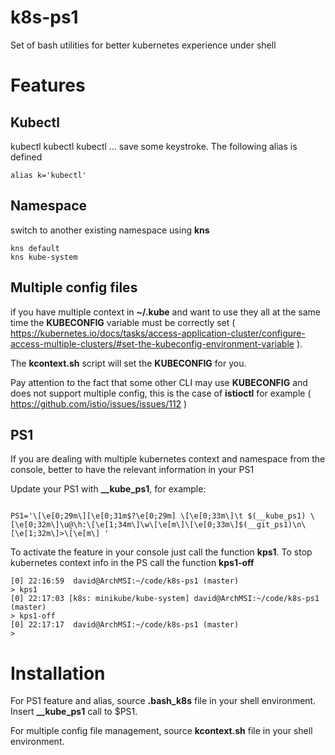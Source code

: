 # k8s-ps1

Set of bash utilities for better kubernetes experience under shell

# Features

## Kubectl

kubectl kubectl kubectl ... save some keystroke. The following alias is defined
```
alias k='kubectl'
```

## Namespace

switch to another existing namespace using **kns**

```
kns default
kns kube-system
```

## Multiple config files

if you have multiple context in **~/.kube** and want to use they all at the same time the **KUBECONFIG** variable must be correctly set ( https://kubernetes.io/docs/tasks/access-application-cluster/configure-access-multiple-clusters/#set-the-kubeconfig-environment-variable ).

The **kcontext.sh** script will set the **KUBECONFIG** for you.

Pay attention to the fact that some other CLI may use **KUBECONFIG** and does not support multiple config, this is the case of **istioctl** for example ( https://github.com/istio/issues/issues/112 )

## PS1

If you are dealing with multiple kubernetes context and namespace from the console, better to have the relevant information in your PS1

Update your PS1 with **__kube_ps1**, for example:

```

PS1='\[\e[0;29m\][\e[0;31m$?\e[0;29m] \[\e[0;33m\]\t $(__kube_ps1) \[\e[0;32m\]\u@\h:\[\e[1;34m\]\w\[\e[m\]\[\e[0;33m\]$(__git_ps1)\n\[\e[1;32m\]>\[\e[m\] '
```

To activate the feature in your console just call the function **kps1**. To stop kubernetes context info in the PS call the function **kps1-off**

```
[0] 22:16:59  david@ArchMSI:~/code/k8s-ps1 (master)
> kps1
[0] 22:17:03 [k8s: minikube/kube-system] david@ArchMSI:~/code/k8s-ps1 (master)
> kps1-off
[0] 22:17:17  david@ArchMSI:~/code/k8s-ps1 (master)
> 
```

# Installation

For PS1 feature and alias, source **.bash_k8s** file in your shell environment. Insert **__kube_ps1** call to $PS1.

For multiple config file management, source **kcontext.sh** file in your shell environment.